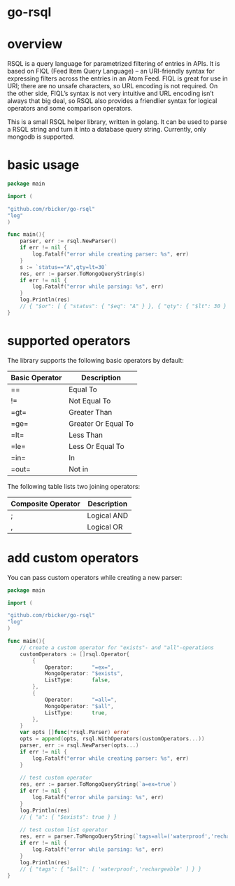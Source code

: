 go-rsql
=======

# overview
RSQL is a query language for parametrized filtering of entries in APIs. 
It is based on FIQL (Feed Item Query Language) – an URI-friendly syntax for expressing filters across the entries in an Atom Feed.
FIQL is great for use in URI; there are no unsafe characters, so URL encoding is not required.
On the other side, FIQL’s syntax is not very intuitive and URL encoding isn’t always that big deal,
so RSQL also provides a friendlier syntax for logical operators and some comparison operators.

This is a small RSQL helper library, written in golang.
It can be used to parse a RSQL string and turn it into a database query string.
Currently, only mongodb is supported.

# basic usage
```go
package main

import (

"github.com/rbicker/go-rsql"
"log"
)

func main(){
	parser, err := rsql.NewParser()
	if err != nil {
		log.Fatalf("error while creating parser: %s", err)
	}
	s := `status=="A",qty=lt=30`
	res, err := parser.ToMongoQueryString(s)
	if err != nil {
		log.Fatalf("error while parsing: %s", err)
	}
	log.Println(res)
	// { "$or": [ { "status": { "$eq": "A" } }, { "qty": { "$lt": 30 } } ] }
}
```


# supported operators

The library supports the following basic operators by default:

| Basic Operator | Description         |
|----------------|---------------------|
| ==             | Equal To            |
| !=             | Not Equal To        |
| =gt=           | Greater Than        |
| =ge=           | Greater Or Equal To |
| =lt=           | Less Than           |
| =le=           | Less Or Equal To    |
| =in=           | In                  |
| =out=          | Not in              |

The following table lists two joining operators:

| Composite Operator | Description         |
|--------------------|---------------------|
| ;                  | Logical AND         |
| ,                  | Logical OR          |


# add custom operators
You can pass custom operators while creating a new parser:
```go
package main

import (

"github.com/rbicker/go-rsql"
"log"
)

func main(){
    // create a custom operator for "exists"- and "all"-operations
    customOperators := []rsql.Operator{
        {
            Operator:      "=ex=",
            MongoOperator: "$exists",
            ListType:      false,
        },
        {
            Operator:      "=all=",
            MongoOperator: "$all",
            ListType:      true,
        },
    }
    var opts []func(*rsql.Parser) error
    opts = append(opts, rsql.WithOperators(customOperators...))
	parser, err := rsql.NewParser(opts...)
	if err != nil {
		log.Fatalf("error while creating parser: %s", err)
	}
    
    // test custom operator
	res, err := parser.ToMongoQueryString(`a=ex=true`)
	if err != nil {
		log.Fatalf("error while parsing: %s", err)
	}
	log.Println(res)
	// { "a": { "$exists": true } }
    
    // test custom list operator
	res, err = parser.ToMongoQueryString(`tags=all=('waterproof','rechargeable')`)
	if err != nil {
		log.Fatalf("error while parsing: %s", err)
	}
	log.Println(res)
	// { "tags": { "$all": [ 'waterproof','rechargeable' ] } }
}
```